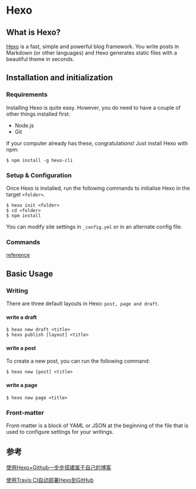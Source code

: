 # Hexo

## What is Hexo?

[Hexo](https://hexo.io/) is a fast, simple and powerful blog framework. You write posts in Markdown (or other languages) and Hexo generates static files with a beautiful theme in seconds.

## Installation and initialization

### Requirements
Installing Hexo is quite easy. However, you do need to have a couple of other things installed first:
* Node.js
* Git

If your computer already has these, congratulations! Just install Hexo with npm:

    $ npm install -g hexo-cli

### Setup & Configuration

Once Hexo is installed, run the following commands to initialise Hexo in the target `<folder>`.

```
$ hexo init <folder>
$ cd <folder>
$ npm install
```

You can modify site settings in `_config.yml` or in an alternate config file.

### Commands

[reference](https://hexo.io/docs/commands)

## Basic Usage

### Writing

There are three default layouts in Hexo: `post, page and draft`. 

#### write a draft

    $ hexo new draft <title>
    $ hexo publish [layout] <title>

#### write a post

To create a new post, you can run the following command:

    $ hexo new [post] <title>

#### write a page

    $ hexo new page <title>

### Front-matter

Front-matter is a block of YAML or JSON at the beginning of the file that is used to configure settings for your writings. 

## 参考

[使用Hexo+Github一步步搭建属于自己的博客](https://www.cnblogs.com/fengxiongZz/p/7707219.html)

[使用Travis CI自动部署Hexo到GitHub](https://dmego.me/2017/10/13/deylpoy-hexo-with-TravisCI.html)